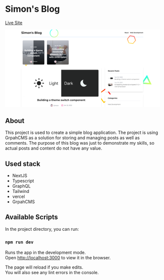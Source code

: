 # Simon's Blog

[Live Site](https://blog-simonbucko.vercel.app/)

<img src="https://github.com/simonbucko/blog/blob/main/assets/projectPic.png?raw=true" alt="subscribe app"/>

## About

This project is used to create a simple blog application. The project is using GrpahCMS as a solution for storing and managing posts as well as comments. The purpose of this blog was just to demonstrate my skills, so actual posts and content do not have any value.

## Used stack

- NextJS
- Typescript
- GraphQL
- Tailwind
- vercel
- GrpahCMS

## Available Scripts

In the project directory, you can run:

### `npm run dev`

Runs the app in the development mode.\
Open [http://localhost:3000](http://localhost:3000) to view it in the browser.

The page will reload if you make edits.\
You will also see any lint errors in the console.
